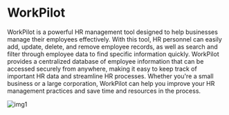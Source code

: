 # WorkPilot


WorkPilot is a powerful HR management tool designed to help businesses manage their employees effectively. With this tool, HR personnel can easily add, update, delete, and remove employee records, as well as search and filter through employee data to find specific information quickly. WorkPilot provides a centralized database of employee information that can be accessed securely from anywhere, making it easy to keep track of important HR data and streamline HR processes. Whether you're a small business or a large corporation, WorkPilot can help you improve your HR management practices and save time and resources in the process.


![img1](https://user-images.githubusercontent.com/104313938/235299997-ce8c8f2d-1f5c-4001-9b77-fc1018564ca1.PNG)
